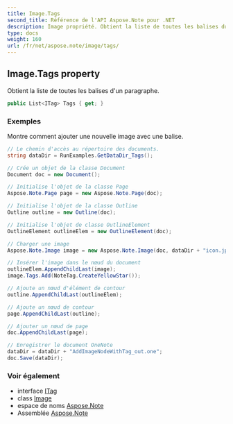 ```yaml
---
title: Image.Tags
second_title: Référence de l'API Aspose.Note pour .NET
description: Image propriété. Obtient la liste de toutes les balises dun paragraphe.
type: docs
weight: 160
url: /fr/net/aspose.note/image/tags/
---
```

## Image.Tags property

Obtient la liste de toutes les balises d'un paragraphe.

```csharp
public List<ITag> Tags { get; }
```

### Exemples

Montre comment ajouter une nouvelle image avec une balise.

```csharp
// Le chemin d'accès au répertoire des documents.
string dataDir = RunExamples.GetDataDir_Tags();

// Crée un objet de la classe Document
Document doc = new Document();

// Initialise l'objet de la classe Page
Aspose.Note.Page page = new Aspose.Note.Page(doc);

// Initialise l'objet de la classe Outline
Outline outline = new Outline(doc);

// Initialise l'objet de classe OutlineElement
OutlineElement outlineElem = new OutlineElement(doc);

// Charger une image
Aspose.Note.Image image = new Aspose.Note.Image(doc, dataDir + "icon.jpg");

// Insérer l'image dans le nœud du document
outlineElem.AppendChildLast(image);
image.Tags.Add(NoteTag.CreateYellowStar());

// Ajoute un nœud d'élément de contour
outline.AppendChildLast(outlineElem);

// Ajoute un nœud de contour
page.AppendChildLast(outline);

// Ajouter un nœud de page
doc.AppendChildLast(page);

// Enregistrer le document OneNote
dataDir = dataDir + "AddImageNodeWithTag_out.one";
doc.Save(dataDir);
```

### Voir également

* interface [ITag](../../itag/)
* class [Image](../)
* espace de noms [Aspose.Note](../../image/)
* Assemblée [Aspose.Note](../../../)


